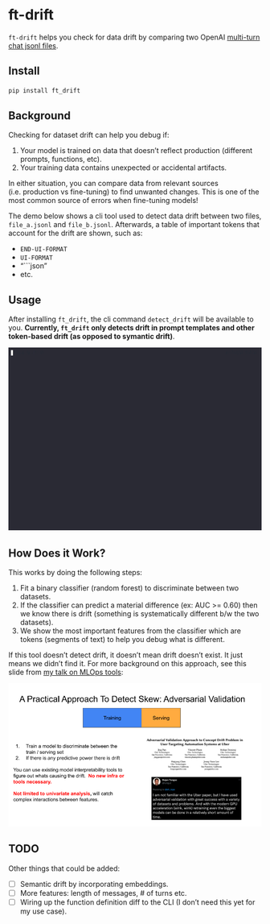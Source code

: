# ft-drift


<!-- WARNING: THIS FILE WAS AUTOGENERATED! DO NOT EDIT! -->

`ft-drift` helps you check for data drift by comparing two OpenAI
[multi-turn chat jsonl
files](https://platform.openai.com/docs/guides/fine-tuning/preparing-your-dataset).

## Install

``` sh
pip install ft_drift
```

## Background

Checking for dataset drift can help you debug if:

1.  Your model is trained on data that doesn’t reflect production
    (different prompts, functions, etc).
2.  Your training data contains unexpected or accidental artifacts.

In either situation, you can compare data from relevant sources
(i.e. production vs fine-tuning) to find unwanted changes. This is one
of the most common source of errors when fine-tuning models!

The demo below shows a cli tool used to detect data drift between two
files, `file_a.jsonl` and `file_b.jsonl`. Afterwards, a table of
important tokens that account for the drift are shown, such as:

- `END-UI-FORMAT`
- `UI-FORMAT`
- “\`\`\`json”
- etc.

## Usage

After installing `ft_drift`, the cli command `detect_drift` will be
available to you. **Currently, `ft_drift` only detects drift in prompt
templates and other token-based drift (as opposed to symantic drift)**.

![](drift_cli.gif)

## How Does it Work?

This works by doing the following steps:

1.  Fit a binary classifier (random forest) to discriminate between two
    datasets.
2.  If the classifier can predict a material difference (ex: AUC \>=
    0.60) then we know there is drift (something is systematically
    different b/w the two datasets).
3.  We show the most important features from the classifier which are
    tokens (segments of text) to help you debug what is different.

If this tool doesn’t detect drift, it doesn’t mean drift doesn’t exist.
It just means we didn’t find it. For more background on this approach,
see this slide from [my talk on MLOps
tools](https://www.youtube.com/watch?v=GHk5HMW4XMA):

![](drift_tfx.png)

## TODO

Other things that could be added:

- [ ] Semantic drift by incorporating embeddings.
- [ ] More features: length of messages, \# of turns etc.
- [ ] Wiring up the function definition diff to the CLI (I don’t need
  this yet for my use case).
